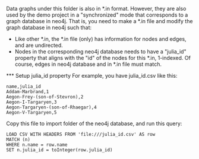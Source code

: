 Data graphs under this folder is also in *.in format.
However, they are also used by the demo project in a "synchronized" mode that corresponds to a graph database in neo4j.
That is, you need to make a *.in file and modify the graph database in neo4j such that:
- Like other *.in, the *.in file (only) has information for nodes and edges, and are undirected.
- Nodes in the corresponding neo4j database needs to have a "julia_id" property that aligns with the "id" of the nodes for this *.in, 1-indexed. Of course, edges in neo4j database and in *.in file must match.

*** Setup julia_id property
For example, you have julia_id.csv like this:
```csv
name,julia_id
Addam-Marbrand,1
Aegon-Frey-(son-of-Stevron),2
Aegon-I-Targaryen,3
Aegon-Targaryen-(son-of-Rhaegar),4
Aegon-V-Targaryen,5
```

Copy this file to import folder of the neo4j database, and run this query:
```cypher
LOAD CSV WITH HEADERS FROM 'file:///julia_id.csv' AS row
MATCH (n)
WHERE n.name = row.name
SET n.julia_id = toInteger(row.julia_id)
```

